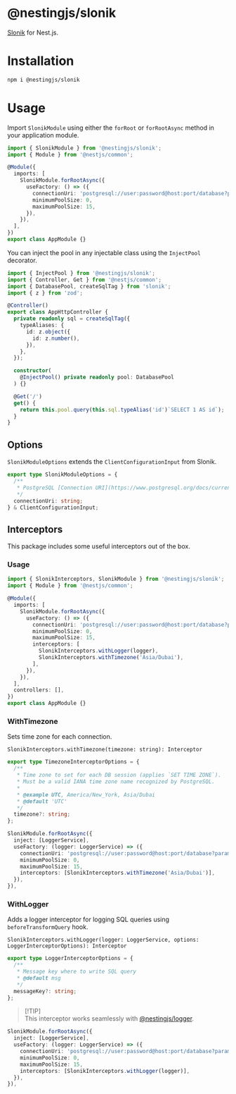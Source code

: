 # @nestingjs/slonik

[Slonik](https://github.com/gajus/slonik) for Nest.js.

# Installation

```bash
npm i @nestingjs/slonik
```

# Usage

Import `SlonikModule` using either the `forRoot` or `forRootAsync` method in your application module.

```ts
import { SlonikModule } from '@nestingjs/slonik';
import { Module } from '@nestjs/common';

@Module({
  imports: [
    SlonikModule.forRootAsync({
      useFactory: () => ({
        connectionUri: 'postgresql://user:password@host:port/database?param=value',
        minimumPoolSize: 0,
        maximumPoolSize: 15,
      }),
    }),
  ],
})
export class AppModule {}
```

You can inject the pool in any injectable class using the `InjectPool` decorator.

```ts
import { InjectPool } from '@nestingjs/slonik';
import { Controller, Get } from '@nestjs/common';
import { DatabasePool, createSqlTag } from 'slonik';
import { z } from 'zod';

@Controller()
export class AppHttpController {
  private readonly sql = createSqlTag({
    typeAliases: {
      id: z.object({
        id: z.number(),
      }),
    },
  });

  constructor(
    @InjectPool() private readonly pool: DatabasePool
  ) {}

  @Get('/')
  get() {
    return this.pool.query(this.sql.typeAlias('id')`SELECT 1 AS id`);
  }
}
```

## Options

`SlonikModuleOptions` extends the `ClientConfigurationInput` from Slonik.

```ts
export type SlonikModuleOptions = {
  /**
   * PostgreSQL [Connection URI](https://www.postgresql.org/docs/current/libpq-connect.html#LIBPQ-CONNSTRING).
   */
  connectionUri: string;
} & ClientConfigurationInput;
```

## Interceptors

This package includes some useful interceptors out of the box.

### Usage

```ts
import { SlonikInterceptors, SlonikModule } from '@nestingjs/slonik';
import { Module } from '@nestjs/common';

@Module({
  imports: [
    SlonikModule.forRootAsync({
      useFactory: () => ({
        connectionUri: 'postgresql://user:password@host:port/database?param=value',
        minimumPoolSize: 0,
        maximumPoolSize: 15,
        interceptors: [
          SlonikInterceptors.withLogger(logger),
          SlonikInterceptors.withTimezone('Asia/Dubai'),
        ],
      }),
    }),
  ],
  controllers: [],
})
export class AppModule {}
```

### WithTimezone

Sets time zone for each connection.

`SlonikInterceptors.withTimezone(timezone: string): Interceptor`

```ts
export type TimezoneInterceptorOptions = {
  /**
   * Time zone to set for each DB session (applies `SET TIME ZONE`).
   * Must be a valid IANA time zone name recognized by PostgreSQL.
   *
   * @example UTC, America/New_York, Asia/Dubai
   * @default 'UTC'
   */
  timezone?: string;
};
```

```ts
SlonikModule.forRootAsync({
  inject: [LoggerService],
  useFactory: (logger: LoggerService) => ({
    connectionUri: 'postgresql://user:password@host:port/database?param=value',
    minimumPoolSize: 0,
    maximumPoolSize: 15,
    interceptors: [SlonikInterceptors.withTimezone('Asia/Dubai')],
  }),
}),
```

### WithLogger
Adds a logger interceptor for logging SQL queries using `beforeTransformQuery` hook.

`SlonikInterceptors.withLogger(logger: LoggerService, options: LoggerInterceptorOptions): Interceptor`

```ts
export type LoggerInterceptorOptions = {
  /**
   * Message key where to write SQL query
   * @default msg
   */
  messageKey?: string;
};
```

> [!TIP]\
> This interceptor works seamlessly with [@nestingjs/logger](https://github.com/notmedia/nestingjs/tree/master/packages/logger).

```ts
SlonikModule.forRootAsync({
  inject: [LoggerService],
  useFactory: (logger: LoggerService) => ({
    connectionUri: 'postgresql://user:password@host:port/database?param=value',
    minimumPoolSize: 0,
    maximumPoolSize: 15,
    interceptors: [SlonikInterceptors.withLogger(logger)],
  }),
}),
```
